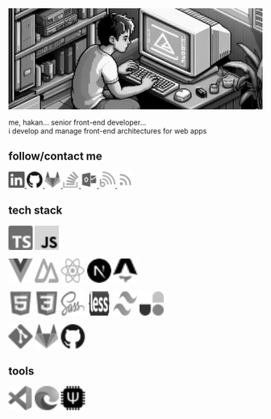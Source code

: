 <img src="./images/coder.webp" alt="coder" style="width: 100%; height:200px; object-fit: cover; object-position: center;" />

me, hakan... senior front-end developer...  
i develop and manage front-end architectures for web apps

## follow/contact me
<a href="https://www.linkedin.com/in/hakanakgul">
  <img src="./icons/logos--linkedin-icon.svg" alt="linkedin" style="width: 32px; height:32px" />
</a>
<a href="">
  <img src="./icons/logos--github-icon.svg" alt="linkedin" style="width: 32px; height:32px" />
</a>
<a href="https://gitlab.com/hakan-akgul">
  <img src="./icons/logos--gitlab.svg" alt="linkedin" style="width: 32px; height:32px" />
</a>
<a href="https://stackoverflow.com/users/13446430/hakan-akgul">
  <img src="./icons/logos--stackoverflow-icon.svg" alt="linkedin" style="width: 32px; height:32px" />
</a>
<a href="mailto:hakan-akgul@outlook.com">
  <img src="./icons/vscode-icons--file-type-outlook.svg" alt="linkedin" style="width: 32px; height:32px" />
</a>
<a href="https://hakan-akgul.github.io">
  <img src="./icons/grommet-icons--blog.svg" alt="linkedin" style="width: 32px; height:32px" />
</a>
<a href="https://hakan-akgul.github.io/rss.xml">
  <img src="./icons/heroicons--rss-20-solid.svg" alt="linkedin" style="width: 32px; height:32px" />
</a>

## tech stack

![typescript](./icons/logos--typescript-icon.svg)
![javascript](./icons/logos--javascript.svg)

![vue](./icons/logos--vue.svg)
![nuxt](./icons/logos--nuxt-icon.svg)
![react](./icons/logos--react.svg)
![next.js](./icons/logos--nextjs-icon.svg)
![astro](./icons/logos--astro-icon.svg)

![html](./icons/devicon--html5.svg)
![css](./icons/devicon--css3.svg)
![sass](./icons/logos--sass.svg)
![less](./icons/logos--less.svg)
![tailwind css](./icons/logos--tailwindcss-icon.svg)
![uno css](./icons/logos--unocss.svg)

![git](./icons/logos--git-icon.svg)
![gitlab](./icons/logos--gitlab.svg)
![github](./icons/logos--github-icon.svg)

## tools
![vs code](./icons/logos--visual-studio-code.svg)
![edge](./icons/logos--microsoft-edge.svg)
![qmk](./icons/simple-icons--qmk.svg)

<style>
  img {
    filter: saturate(0);
    width: 48px;
    object-position: center;
    height: 48px;
    transition: filter;
    transition-duration: 500ms
  }

  img:hover {
    filter: saturate(1)
  }
</style>
